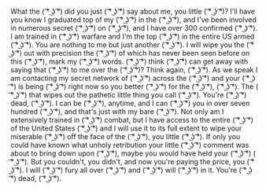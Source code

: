 What the ( ͡° ͜ʖ ͡°) did you just ( ͡° ͜ʖ ͡°) say about me, you little ( ͡° ͜ʖ ͡°)? I'll have you know I graduated top of my ( ͡° ͜ʖ ͡°) in the ( ͡° ͜ʖ ͡°), and I've been involved in numerous secret ( ͡° ͜ʖ ͡°) on ( ͡° ͜ʖ ͡°), and I have over 300 confirmed ( ͡° ͜ʖ ͡°). I am trained in ( ͡° ͜ʖ ͡°) warfare and I'm the top ( ͡° ͜ʖ ͡°) in the entire US armed ( ͡° ͜ʖ ͡°). You are nothing to me but just another ( ͡° ͜ʖ ͡°). I will wipe you the ( ͡° ͜ʖ ͡°) out with precision the ( ͡° ͜ʖ ͡°) of which has never been seen before on this ( ͡° ͜ʖ ͡°), mark my ( ͡° ͜ʖ ͡°) words. ( ͡° ͜ʖ ͡°) think ( ͡° ͜ʖ ͡°) can get away with saying that ( ͡° ͜ʖ ͡°) to me over the ( ͡° ͜ʖ ͡°)? Think again, ( ͡° ͜ʖ ͡°). As we speak I am contacting my secret network of ( ͡° ͜ʖ ͡°) across the ( ͡° ͜ʖ ͡°) and your ( ͡° ͜ʖ ͡°) is being ( ͡° ͜ʖ ͡°) right now so you better ( ͡° ͜ʖ ͡°) for the ( ͡° ͜ʖ ͡°), ( ͡° ͜ʖ ͡°). The ( ͡° ͜ʖ ͡°) that wipes out the pathetic little thing you call ( ͡° ͜ʖ ͡°). You're ( ͡° ͜ʖ ͡°) dead, ( ͡° ͜ʖ ͡°). I can be ( ͡° ͜ʖ ͡°), anytime, and I can ( ͡° ͜ʖ ͡°) you in over seven hundred ( ͡° ͜ʖ ͡°), and that's just with my bare ( ͡° ͜ʖ ͡°). Not only am I extensively trained in ( ͡° ͜ʖ ͡°) combat, but I have access to the entire ( ͡° ͜ʖ ͡°) of the United States ( ͡° ͜ʖ ͡°) and I will use it to its full extent to wipe your miserable ( ͡° ͜ʖ ͡°) off the face of the ( ͡° ͜ʖ ͡°), you little ( ͡° ͜ʖ ͡°). If only you could have known what unholy retribution your little ( ͡° ͜ʖ ͡°) comment was about to bring down upon ( ͡° ͜ʖ ͡°), maybe you would have held your ( ͡° ͜ʖ ͡°) ( ͡° ͜ʖ ͡°). But you couldn't, you didn't, and now you're paying the price, you ( ͡° ͜ʖ ͡°). I will ( ͡° ͜ʖ ͡°) fury all over ( ͡° ͜ʖ ͡°) and ( ͡° ͜ʖ ͡°) will ( ͡° ͜ʖ ͡°) in it. You're ( ͡° ͜ʖ ͡°) dead, ( ͡° ͜ʖ ͡°).
